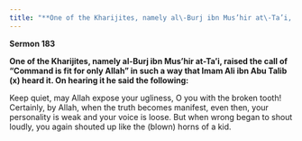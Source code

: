 ```yaml
---
title: "**One of the Kharijites, namely al\-Burj ibn Mus’hir at\-Ta’i, raised the call of “Command is fit for only Allah” in such a way that Imam Ali ibn Abu Talib \(x\) heard it\. On hearing it he said the following:**" 
---
```

**Sermon 183**

**One of the Kharijites, namely al\-Burj ibn Mus’hir at\-Ta’i, raised the call of “Command is fit for only Allah” in such a way that Imam Ali ibn Abu Talib \(x\) heard it\. On hearing it he said the following:**

Keep quiet, may Allah expose your ugliness, O you with the broken tooth\! Certainly, by Allah, when the truth becomes manifest, even then, your personality is weak and your voice is loose\. But when wrong began to shout loudly, you again shouted up like the \(blown\) horns of a kid\.

<a id="page634"></a>

